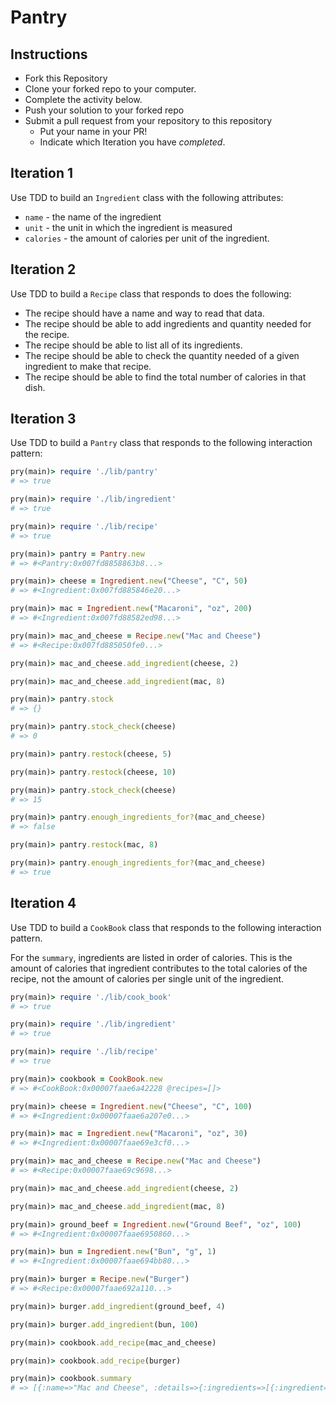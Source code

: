 # Pantry

## Instructions

* Fork this Repository
* Clone your forked repo to your computer.
* Complete the activity below.
* Push your solution to your forked repo
* Submit a pull request from your repository to this repository
  * Put your name in your PR!
  * Indicate which Iteration you have _completed_.

## Iteration 1

Use TDD to build an `Ingredient` class with the following attributes:

* `name` - the name of the ingredient
* `unit` - the unit in which the ingredient is measured
* `calories` - the amount of calories per unit of the ingredient.

## Iteration 2

Use TDD to build a `Recipe` class that responds to does the following:

* The recipe should have a name and way to read that data.
* The recipe should be able to add ingredients and quantity needed for the recipe.
* The recipe should be able to list all of its ingredients.
* The recipe should be able to check the quantity needed of a given ingredient to make that recipe. 
* The recipe should be able to find the total number of calories in that dish.


## Iteration 3

Use TDD to build a `Pantry` class that responds to the following interaction pattern:

```ruby
pry(main)> require './lib/pantry'
# => true

pry(main)> require './lib/ingredient'
# => true

pry(main)> require './lib/recipe'
# => true

pry(main)> pantry = Pantry.new
# => #<Pantry:0x007fd8858863b8...>

pry(main)> cheese = Ingredient.new("Cheese", "C", 50)
# => #<Ingredient:0x007fd885846e20...>

pry(main)> mac = Ingredient.new("Macaroni", "oz", 200)
# => #<Ingredient:0x007fd88582ed98...>

pry(main)> mac_and_cheese = Recipe.new("Mac and Cheese")
# => #<Recipe:0x007fd885050fe0...>

pry(main)> mac_and_cheese.add_ingredient(cheese, 2)

pry(main)> mac_and_cheese.add_ingredient(mac, 8)

pry(main)> pantry.stock
# => {}

pry(main)> pantry.stock_check(cheese)
# => 0

pry(main)> pantry.restock(cheese, 5)

pry(main)> pantry.restock(cheese, 10)

pry(main)> pantry.stock_check(cheese)
# => 15

pry(main)> pantry.enough_ingredients_for?(mac_and_cheese)
# => false

pry(main)> pantry.restock(mac, 8)

pry(main)> pantry.enough_ingredients_for?(mac_and_cheese)
# => true
```

## Iteration 4

Use TDD to build a `CookBook` class that responds to the following interaction pattern.

For the `summary`, ingredients are listed in order of calories. This is the amount of calories that ingredient contributes to the total calories of the recipe, not the amount of calories per single unit of the ingredient.

```ruby
pry(main)> require './lib/cook_book'
# => true

pry(main)> require './lib/ingredient'
# => true

pry(main)> require './lib/recipe'
# => true

pry(main)> cookbook = CookBook.new
# => #<CookBook:0x00007faae6a42228 @recipes=[]>

pry(main)> cheese = Ingredient.new("Cheese", "C", 100)
# => #<Ingredient:0x00007faae6a207e0...>

pry(main)> mac = Ingredient.new("Macaroni", "oz", 30)
# => #<Ingredient:0x00007faae69e3cf0...>

pry(main)> mac_and_cheese = Recipe.new("Mac and Cheese")
# => #<Recipe:0x00007faae69c9698...>

pry(main)> mac_and_cheese.add_ingredient(cheese, 2)

pry(main)> mac_and_cheese.add_ingredient(mac, 8)

pry(main)> ground_beef = Ingredient.new("Ground Beef", "oz", 100)
# => #<Ingredient:0x00007faae6950860...>

pry(main)> bun = Ingredient.new("Bun", "g", 1)
# => #<Ingredient:0x00007faae694bb80...>

pry(main)> burger = Recipe.new("Burger")
# => #<Recipe:0x00007faae692a110...>

pry(main)> burger.add_ingredient(ground_beef, 4)

pry(main)> burger.add_ingredient(bun, 100)

pry(main)> cookbook.add_recipe(mac_and_cheese)

pry(main)> cookbook.add_recipe(burger)

pry(main)> cookbook.summary
# => [{:name=>"Mac and Cheese", :details=>{:ingredients=>[{:ingredient=>"Macaroni", :amount=>"8 oz"}, {:ingredient=>"Cheese", :amount=>"2 C"}], :total_calories=>440}}, {:name=>"Burger", :details=>{:ingredients=>[{:ingredient=>"Ground Beef", :amount=>"4 oz"}, {:ingredient=>"Bun", :amount=>"100 g"}], :total_calories=>500}}]
```
